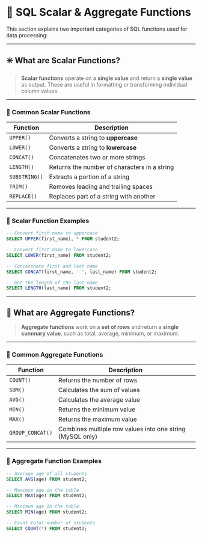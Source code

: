 # 🧮 SQL Scalar & Aggregate Functions

This section explains two important categories of SQL functions used for data
processing:

---

## ✳️ What are Scalar Functions?

> **Scalar functions** operate on a **single value** and return a **single
> value** as output. These are useful in formatting or transforming individual
> column values.

---

### 📌 Common Scalar Functions

| Function      | Description                                  |
| ------------- | -------------------------------------------- |
| `UPPER()`     | Converts a string to **uppercase**           |
| `LOWER()`     | Converts a string to **lowercase**           |
| `CONCAT()`    | Concatenates two or more strings             |
| `LENGTH()`    | Returns the number of characters in a string |
| `SUBSTRING()` | Extracts a portion of a string               |
| `TRIM()`      | Removes leading and trailing spaces          |
| `REPLACE()`   | Replaces part of a string with another       |

---

### 🧪 Scalar Function Examples

```sql
-- Convert first name to uppercase
SELECT UPPER(first_name), * FROM student2;

-- Convert first name to lowercase
SELECT LOWER(first_name) FROM student2;

-- Concatenate first and last name
SELECT CONCAT(first_name, ' ', last_name) FROM student2;

-- Get the length of the last name
SELECT LENGTH(last_name) FROM student2;
```

---

## 🧱 What are Aggregate Functions?

> **Aggregate functions** work on a **set of rows** and return a **single
> summary value**, such as total, average, minimum, or maximum.

---

### 📌 Common Aggregate Functions

| Function         | Description                                               |
| ---------------- | --------------------------------------------------------- |
| `COUNT()`        | Returns the number of rows                                |
| `SUM()`          | Calculates the sum of values                              |
| `AVG()`          | Calculates the average value                              |
| `MIN()`          | Returns the minimum value                                 |
| `MAX()`          | Returns the maximum value                                 |
| `GROUP_CONCAT()` | Combines multiple row values into one string (MySQL only) |

---

### 🧪 Aggregate Function Examples

```sql
-- Average age of all students
SELECT AVG(age) FROM student2;

-- Maximum age in the table
SELECT MAX(age) FROM student2;

-- Minimum age in the table
SELECT MIN(age) FROM student2;

-- Count total number of students
SELECT COUNT(*) FROM student2;
```
